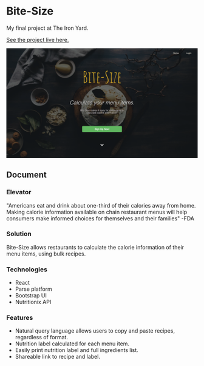 # Bite-Size

My final project at The Iron Yard.

[See the project live here.](https://arydavani.github.io/recipe-final-project/)

![Home Page](./readme/homepage.png)

## Document

### Elevator

  "Americans eat and drink about one-third of their calories away from home. Making calorie information available on chain restaurant menus will help consumers make informed choices for themselves and their families" -FDA

### Solution

  Bite-Size allows restaurants to calculate the calorie information of their menu items, using bulk recipes.

### Technologies

  - React
  - Parse platform
  - Bootstrap UI
  - Nutritionix API

### Features

  - Natural query language allows users to copy and paste recipes, regardless of format.
  - Nutrition label calculated for each menu item.
  - Easily print nutrition label and full ingredients list.
  - Shareable link to recipe and label.
